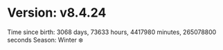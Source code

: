 # Version: v8.4.24
Time since birth: 3068 days, 73633 hours, 4417980 minutes, 265078800 seconds
Season: Winter ❄️
